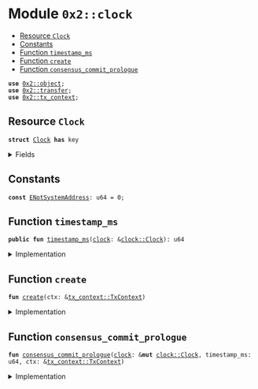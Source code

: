 
<a name="0x2_clock"></a>

# Module `0x2::clock`



-  [Resource `Clock`](#0x2_clock_Clock)
-  [Constants](#@Constants_0)
-  [Function `timestamp_ms`](#0x2_clock_timestamp_ms)
-  [Function `create`](#0x2_clock_create)
-  [Function `consensus_commit_prologue`](#0x2_clock_consensus_commit_prologue)


<pre><code><b>use</b> <a href="../../dependencies/mgo-framework/object.md#0x2_object">0x2::object</a>;
<b>use</b> <a href="../../dependencies/mgo-framework/transfer.md#0x2_transfer">0x2::transfer</a>;
<b>use</b> <a href="../../dependencies/mgo-framework/tx_context.md#0x2_tx_context">0x2::tx_context</a>;
</code></pre>



<a name="0x2_clock_Clock"></a>

## Resource `Clock`



<pre><code><b>struct</b> <a href="../../dependencies/mgo-framework/clock.md#0x2_clock_Clock">Clock</a> <b>has</b> key
</code></pre>



<details>
<summary>Fields</summary>


<dl>
<dt>
<code>id: <a href="../../dependencies/mgo-framework/object.md#0x2_object_UID">object::UID</a></code>
</dt>
<dd>

</dd>
<dt>
<code>timestamp_ms: u64</code>
</dt>
<dd>

</dd>
</dl>


</details>

<a name="@Constants_0"></a>

## Constants


<a name="0x2_clock_ENotSystemAddress"></a>



<pre><code><b>const</b> <a href="../../dependencies/mgo-framework/clock.md#0x2_clock_ENotSystemAddress">ENotSystemAddress</a>: u64 = 0;
</code></pre>



<a name="0x2_clock_timestamp_ms"></a>

## Function `timestamp_ms`



<pre><code><b>public</b> <b>fun</b> <a href="../../dependencies/mgo-framework/clock.md#0x2_clock_timestamp_ms">timestamp_ms</a>(<a href="../../dependencies/mgo-framework/clock.md#0x2_clock">clock</a>: &<a href="../../dependencies/mgo-framework/clock.md#0x2_clock_Clock">clock::Clock</a>): u64
</code></pre>



<details>
<summary>Implementation</summary>


<pre><code><b>public</b> <b>fun</b> <a href="../../dependencies/mgo-framework/clock.md#0x2_clock_timestamp_ms">timestamp_ms</a>(<a href="../../dependencies/mgo-framework/clock.md#0x2_clock">clock</a>: &<a href="../../dependencies/mgo-framework/clock.md#0x2_clock_Clock">Clock</a>): u64 {
    <a href="../../dependencies/mgo-framework/clock.md#0x2_clock">clock</a>.timestamp_ms
}
</code></pre>



</details>

<a name="0x2_clock_create"></a>

## Function `create`



<pre><code><b>fun</b> <a href="../../dependencies/mgo-framework/clock.md#0x2_clock_create">create</a>(ctx: &<a href="../../dependencies/mgo-framework/tx_context.md#0x2_tx_context_TxContext">tx_context::TxContext</a>)
</code></pre>



<details>
<summary>Implementation</summary>


<pre><code><b>fun</b> <a href="../../dependencies/mgo-framework/clock.md#0x2_clock_create">create</a>(ctx: &TxContext) {
    <b>assert</b>!(<a href="../../dependencies/mgo-framework/tx_context.md#0x2_tx_context_sender">tx_context::sender</a>(ctx) == @0x0, <a href="../../dependencies/mgo-framework/clock.md#0x2_clock_ENotSystemAddress">ENotSystemAddress</a>);

    <a href="../../dependencies/mgo-framework/transfer.md#0x2_transfer_share_object">transfer::share_object</a>(<a href="../../dependencies/mgo-framework/clock.md#0x2_clock_Clock">Clock</a> {
        id: <a href="../../dependencies/mgo-framework/object.md#0x2_object_clock">object::clock</a>(),
        // Initialised <b>to</b> zero, but set <b>to</b> a real timestamp by a
        // system transaction before it can be witnessed by a <b>move</b>
        // call.
        timestamp_ms: 0,
    })
}
</code></pre>



</details>

<a name="0x2_clock_consensus_commit_prologue"></a>

## Function `consensus_commit_prologue`



<pre><code><b>fun</b> <a href="../../dependencies/mgo-framework/clock.md#0x2_clock_consensus_commit_prologue">consensus_commit_prologue</a>(<a href="../../dependencies/mgo-framework/clock.md#0x2_clock">clock</a>: &<b>mut</b> <a href="../../dependencies/mgo-framework/clock.md#0x2_clock_Clock">clock::Clock</a>, timestamp_ms: u64, ctx: &<a href="../../dependencies/mgo-framework/tx_context.md#0x2_tx_context_TxContext">tx_context::TxContext</a>)
</code></pre>



<details>
<summary>Implementation</summary>


<pre><code><b>fun</b> <a href="../../dependencies/mgo-framework/clock.md#0x2_clock_consensus_commit_prologue">consensus_commit_prologue</a>(
    <a href="../../dependencies/mgo-framework/clock.md#0x2_clock">clock</a>: &<b>mut</b> <a href="../../dependencies/mgo-framework/clock.md#0x2_clock_Clock">Clock</a>,
    timestamp_ms: u64,
    ctx: &TxContext,
) {
    // Validator will make a special system call <b>with</b> sender set <b>as</b> 0x0.
    <b>assert</b>!(<a href="../../dependencies/mgo-framework/tx_context.md#0x2_tx_context_sender">tx_context::sender</a>(ctx) == @0x0, <a href="../../dependencies/mgo-framework/clock.md#0x2_clock_ENotSystemAddress">ENotSystemAddress</a>);

    <a href="../../dependencies/mgo-framework/clock.md#0x2_clock">clock</a>.timestamp_ms = timestamp_ms
}
</code></pre>



</details>
